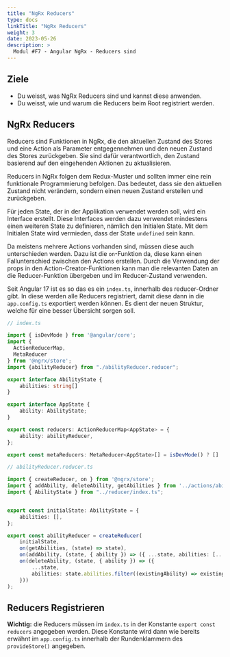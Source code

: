 ```yaml
---
title: "NgRx Reducers"
type: docs
linkTitle: "NgRx Reducers"
weight: 3
date: 2023-05-26
description: >
  Modul #F7 - Angular NgRx - Reducers sind
---
```

## Ziele
* Du weisst, was NgRx Reducers sind und kannst diese anwenden.
* Du weisst, wie und warum die Reducers beim Root registriert werden.

## NgRx Reducers
Reducers sind Funktionen in NgRx, die den aktuellen Zustand des Stores und eine Action als Parameter entgegennehmen und den neuen Zustand des Stores zurückgeben. Sie sind dafür verantwortlich, den Zustand basierend auf den eingehenden Aktionen zu aktualisieren.

Reducers in NgRx folgen dem Redux-Muster und sollten immer eine rein funktionale Programmierung befolgen. Das bedeutet, dass sie den aktuellen Zustand nicht verändern, sondern einen neuen Zustand erstellen und zurückgeben.

Für jeden State, der in der Applikation verwendet werden soll, wird ein Interface erstellt. Diese Interfaces werden dazu verwendet mindestens einen weiteren State zu definieren, nämlich den Initialen State. Mit dem Initialen State wird vermieden, dass der State `undefined` sein kann.

Da meistens mehrere Actions vorhanden sind, müssen diese auch unterschieden werden. Dazu ist die `on`-Funktion da, diese kann einen Fallunterschied zwischen den Actions erstellen. Durch die Verwendung der props in den Action-Creator-Funktionen kann man die relevanten Daten an die Reducer-Funktion übergeben und im Reducer-Zustand verwenden.

Seit Angular 17 ist es so das es ein `index.ts`, innerhalb des reducer-Ordner gibt. In diese werden alle Reducers registriert, damit diese dann in die `app.config.ts` exportiert werden können. Es dient der neuen Struktur, welche für eine besser Übersicht sorgen soll.
```typescript
// index.ts

import { isDevMode } from '@angular/core';
import {
  ActionReducerMap,
  MetaReducer
} from '@ngrx/store';
import {abilityReducer} from "./abilityReducer.reducer";

export interface AbilityState {
    abilities: string[]
}

export interface AppState {
    ability: AbilityState;
}

export const reducers: ActionReducerMap<AppState> = {
    ability: abilityReducer,
};

export const metaReducers: MetaReducer<AppState>[] = isDevMode() ? [] : [];
```

```typescript
// abilityReducer.reducer.ts

import { createReducer, on } from '@ngrx/store';
import { addAbility, deleteAbility, getAbilities } from '../actions/ability.actions';
import { AbilityState } from "../reducer/index.ts";


export const initialState: AbilityState = {
    abilities: [],
};

export const abilityReducer = createReducer(
    initialState,
    on(getAbilities, (state) => state),
    on(addAbility, (state, { ability }) => ({ ...state, abilities: [...state.abilities, ability] })),
    on(deleteAbility, (state, { ability }) => ({
        ...state,
        abilities: state.abilities.filter((existingAbility) => existingAbility !== ability),
    }))
);
```

## Reducers Registrieren
**Wichtig:** die Reducers müssen im `index.ts` in der Konstante `export const reducers` angegeben werden. Diese Konstante wird dann wie bereits erwähnt im `app.config.ts` innerhalb der Rundenklammern des `provideStore()` angegeben.

